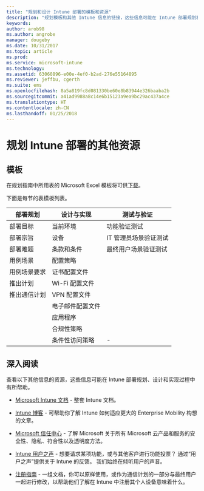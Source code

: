 ```yaml
---
title: "规划和设计 Intune 部署的模板和资源"
description: "规划模板和其他 Intune 信息的链接，这些信息可能在 Intune 部署规划和实现过程中有所帮助。"
keywords: 
author: arob98
ms.author: angrobe
manager: dougeby
ms.date: 10/31/2017
ms.topic: article
ms.prod: 
ms.service: microsoft-intune
ms.technology: 
ms.assetid: 63060896-e00e-4ef0-b2ad-276e55164895
ms.reviewer: jeffbu, cgerth
ms.suite: ems
ms.openlocfilehash: 8a5a819fc8d081330be60e8b83944e326baaba2b
ms.sourcegitcommit: a41ad9988a8c14e6b15123a9ea9bc29ac437a4ce
ms.translationtype: HT
ms.contentlocale: zh-CN
ms.lasthandoff: 01/25/2018
---
```

# <a name="additional-resources-for-planning-your-intune-deployment"></a>规划 Intune 部署的其他资源

## <a name="templates"></a>模板

在规划指南中所用表的 Microsoft Excel 模板将可供[下载](https://gallery.technet.microsoft.com/Intune-deployment-planning-fae156c2?redir=0)。

下面是每节的表模板列表。

|部署规划  |设计与实现   |测试与验证 |
|-----|----- |------|
| 部署目标 |当前环境|功能验证测试|
| 部署宗旨 |设备|IT 管理员场景验证测试|
| 部署难题 |条款和条件|最终用户场景验证测试|
| 用例场景 |配置策略| |
| 用例场景要求 |证书配置文件| |
| 推出计划 |Wi-Fi 配置文件| |
| 推出通信计划|VPN 配置文件| |
| |  电子邮件配置文件 | |
| | 应用程序 | |
| | 合规性策略 | |
| | 条件性访问策略|-|


## <a name="further-reading"></a>深入阅读

查看以下其他信息的资源，这些信息可能在 Intune 部署规划、设计和实现过程中有所帮助。

-   [Microsoft Intune 文档](/intune/) - 整套 Intune 文档。

-   [Intune 博客](https://blogs.technet.microsoft.com/enterprisemobility/) - 可帮助你了解 Intune 如何适应更大的 Enterprise Mobility 构想的文章。

-   [Microsoft 信任中心](http://www.microsoft.com/TrustCenter/default.aspx) - 了解 Microsoft 关于所有 Microsoft 云产品和服务的安全性、隐私、符合性以及透明度方法。

-   [Intune 用户之声](http://microsoftintune.uservoice.com/) - 想要请求某项功能，或与其他客户进行功能投票？ 通过“用户之声”提供关于 Intune 的反馈。 我们始终在倾听用户的声音。

-   [注册指南](https://gallery.technet.microsoft.com/Intune-End-User-Enrollment-3a0c9b0c?WT.mc_id=Blog_Intune_General_PCIT) - 一组文档，你可以原样使用，或作为通信计划的一部分与最终用户一起进行修改，以帮助他们了解在 Intune 中注册其个人设备意味着什么。
